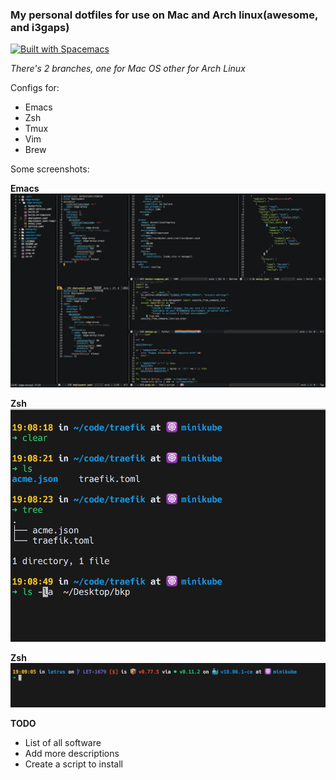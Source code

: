 ### My personal dotfiles for use on Mac and Arch linux(awesome, and i3gaps)
[![Built with Spacemacs](https://cdn.rawgit.com/syl20bnr/spacemacs/442d025779da2f62fc86c2082703697714db6514/assets/spacemacs-badge.svg)](http://spacemacs.org)

*There's 2 branches, one for Mac OS other for Arch Linux*

Configs for:

 - Emacs
 - Zsh
 - Tmux
 - Vim
 - Brew

Some screenshots:

**Emacs**
![Emacs](images/emacs.png)

**Zsh**
![Zsh](images/zsh-tree.png)


**Zsh**
![Zsh](images/zsh-icons.png)


**TODO**

 - List of all software
 - Add more descriptions
 - Create a script to install

<!--  LocalWords:  Configs
 -->
